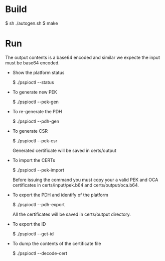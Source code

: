 Build
======

$ sh ./autogen.sh
$ make

Run
====

The output contents is a base64 encoded and similar we expecte the input must be
base64 encoded.

* Show the platform status

  $ ./pspioctl --status

* To generate new PEK
 
  $ ./pspioctl --pek-gen

* To re-generate the PDH
 
  $ ./pspioctl --pdh-gen

* To generate CSR
 
  $ ./pspioctl --pek-csr

  Generated certificate will be saved in certs/output

* To import the CERTs

  $ ./pspioctl --pek-import

  Before issuing the command you must copy your a valid PEK and OCA
  certificates in certs/input/pek.b64 and certs/output/oca.b64.

* To export the PDH and identify of the platform

  $ ./pspioctl --pdh-export

  All the certificates will be saved in certs/output directory.

* To export the ID

  $ ./pspioctl --get-id

* To dump the contents of the certificate file

  $ ./pspioctl --decode-cert <filename>

